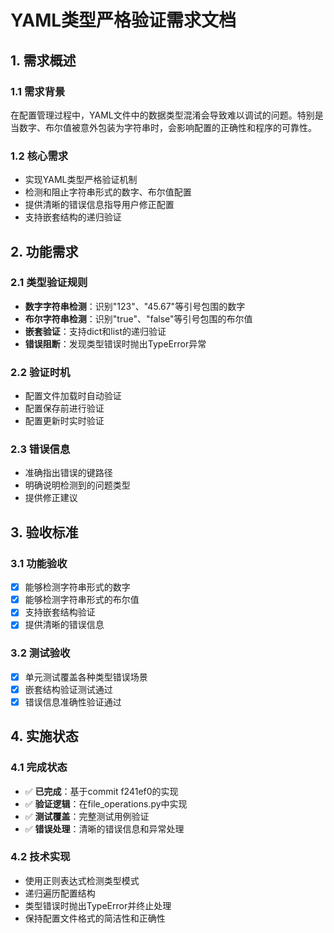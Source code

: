 # YAML类型严格验证需求文档

## 1. 需求概述

### 1.1 需求背景
在配置管理过程中，YAML文件中的数据类型混淆会导致难以调试的问题。特别是当数字、布尔值被意外包装为字符串时，会影响配置的正确性和程序的可靠性。

### 1.2 核心需求
- 实现YAML类型严格验证机制
- 检测和阻止字符串形式的数字、布尔值配置
- 提供清晰的错误信息指导用户修正配置
- 支持嵌套结构的递归验证

## 2. 功能需求

### 2.1 类型验证规则
- **数字字符串检测**：识别"123"、"45.67"等引号包围的数字
- **布尔字符串检测**：识别"true"、"false"等引号包围的布尔值
- **嵌套验证**：支持dict和list的递归验证
- **错误阻断**：发现类型错误时抛出TypeError异常

### 2.2 验证时机
- 配置文件加载时自动验证
- 配置保存前进行验证
- 配置更新时实时验证

### 2.3 错误信息
- 准确指出错误的键路径
- 明确说明检测到的问题类型
- 提供修正建议

## 3. 验收标准

### 3.1 功能验收
- [x] 能够检测字符串形式的数字
- [x] 能够检测字符串形式的布尔值
- [x] 支持嵌套结构验证
- [x] 提供清晰的错误信息

### 3.2 测试验收
- [x] 单元测试覆盖各种类型错误场景
- [x] 嵌套结构验证测试通过
- [x] 错误信息准确性验证通过

## 4. 实施状态

### 4.1 完成状态
- ✅ **已完成**：基于commit f241ef0的实现
- ✅ **验证逻辑**：在file_operations.py中实现
- ✅ **测试覆盖**：完整测试用例验证
- ✅ **错误处理**：清晰的错误信息和异常处理

### 4.2 技术实现
- 使用正则表达式检测类型模式
- 递归遍历配置结构
- 类型错误时抛出TypeError并终止处理
- 保持配置文件格式的简洁性和正确性